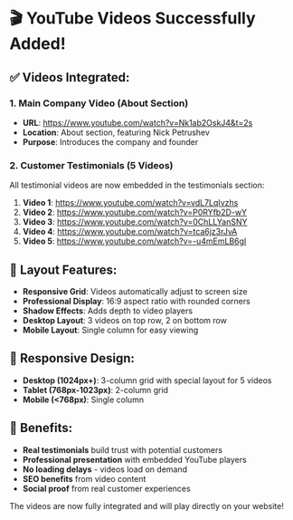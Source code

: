 # 🎬 YouTube Videos Successfully Added!

## ✅ Videos Integrated:

### 1. **Main Company Video** (About Section)
- **URL**: https://www.youtube.com/watch?v=Nk1ab2OskJ4&t=2s
- **Location**: About section, featuring Nick Petrushev
- **Purpose**: Introduces the company and founder

### 2. **Customer Testimonials** (5 Videos)
All testimonial videos are now embedded in the testimonials section:

1. **Video 1**: https://www.youtube.com/watch?v=vdL7LqIvzhs
2. **Video 2**: https://www.youtube.com/watch?v=P0RYfb2D-wY
3. **Video 3**: https://www.youtube.com/watch?v=0ChLLYanSNY
4. **Video 4**: https://www.youtube.com/watch?v=tca6jz3rJvA
5. **Video 5**: https://www.youtube.com/watch?v=-u4mEmLB6gI

## 🎨 Layout Features:

- **Responsive Grid**: Videos automatically adjust to screen size
- **Professional Display**: 16:9 aspect ratio with rounded corners
- **Shadow Effects**: Adds depth to video players
- **Desktop Layout**: 3 videos on top row, 2 on bottom row
- **Mobile Layout**: Single column for easy viewing

## 📱 Responsive Design:
- **Desktop (1024px+)**: 3-column grid with special layout for 5 videos
- **Tablet (768px-1023px)**: 2-column grid
- **Mobile (<768px)**: Single column

## 🚀 Benefits:
- **Real testimonials** build trust with potential customers
- **Professional presentation** with embedded YouTube players
- **No loading delays** - videos load on demand
- **SEO benefits** from video content
- **Social proof** from real customer experiences

The videos are now fully integrated and will play directly on your website!